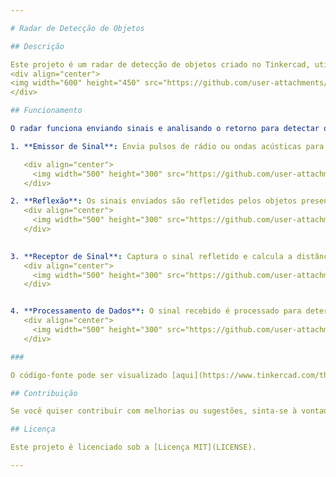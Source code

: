 ```yaml
---

# Radar de Detecção de Objetos

## Descrição

Este projeto é um radar de detecção de objetos criado no Tinkercad, utilizando a linguagem C. O radar é projetado para identificar e sinalizar objetos em um ambiente simulado, demonstrando os princípios básicos de funcionamento de um radar.
<div align="center">
<img width="600" height="450" src="https://github.com/user-attachments/assets/4b0a5e7f-003f-464f-aa9b-29b0690e2aff" />
</div>

## Funcionamento

O radar funciona enviando sinais e analisando o retorno para detectar objetos ao redor. Abaixo estão os principais componentes e o fluxo de operação:

1. **Emissor de Sinal**: Envia pulsos de rádio ou ondas acústicas para o ambiente.

   <div align="center">
     <img width="500" height="300" src="https://github.com/user-attachments/assets/107ea3c9-c7d7-45d6-acd8-6205ab8fdcd2"  />
   </div>

2. **Reflexão**: Os sinais enviados são refletidos pelos objetos presentes no ambiente.
   <div align="center">
     <img width="500" height="300" src="https://github.com/user-attachments/assets/e8caa2be-6d01-4fd8-8a2c-d66784ff6126"  />
   </div>
   

3. **Receptor de Sinal**: Captura o sinal refletido e calcula a distância até o objeto com base no tempo de retorno.
   <div align="center">
     <img width="500" height="300" src="https://github.com/user-attachments/assets/15285d9e-a52d-4979-838b-4d6fe9746461"  />
   </div>


4. **Processamento de Dados**: O sinal recebido é processado para determinar a posição e a presença de objetos.
   <div align="center">
     <img width="500" height="300" src="https://github.com/user-attachments/assets/e269124a-bcf8-4cd2-8cc3-cd519c65a234"  />
   </div>

###

O código-fonte pode ser visualizado [aqui](https://www.tinkercad.com/things/a2rm6Yld60J-radar-de-deteccao-de-objetos-/edit).

## Contribuição

Se você quiser contribuir com melhorias ou sugestões, sinta-se à vontade para abrir uma *issue* ou enviar um *pull request*.

## Licença

Este projeto é licenciado sob a [Licença MIT](LICENSE).

---
```

